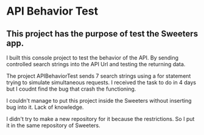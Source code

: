 # API Behavior Test
## This project has the purpose of test the Sweeters app.

I built this console project to test the behavior of the API. By sending controlled search strings into the API Url and testing the returning data.

The project APIBehaviorTest sends 7 search strings using a for statement trying to simulate simultaneous requests. I received the task to do in 4 days but I coudnt find the bug that crash the functioning.

I couldn't manage to put this project inside the Sweeters without inserting bug into it. Lack of knowledge.

I didn't try to make a new repository for it because the restrictions. So I put it in the same repository of Sweeters.
